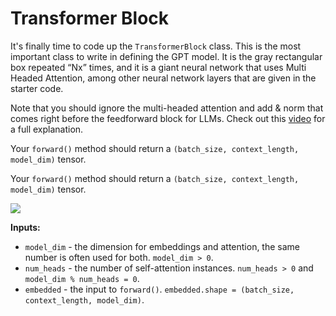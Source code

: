 # Transformer Block

It's finally time to code up the `TransformerBlock` class. This is the most important class to write in defining the GPT model. It is the gray rectangular box repeated “Nx” times, and it is a giant neural network that uses Multi Headed Attention, among other neural network layers that are given in the starter code.

Note that you should ignore the multi-headed attention and add & norm that comes right before the feedforward block for LLMs. Check out this [video](https://www.youtube.com/watch?v=V3-SD68CWWg) for a full explanation.

Your `forward()` method should return a `(batch_size, context_length, model_dim)` tensor.

Your `forward()` method should return a `(batch_size, context_length, model_dim)` tensor.

![](https://imagedelivery.net/CLfkmk9Wzy8\_9HRyug4EVA/c8de1893-4ee5-4bd4-22e6-e64131c8f100/sharpen=1)

**Inputs:**

* `model_dim` - the dimension for embeddings and attention, the same number is often used for both. `model_dim > 0`.
* `num_heads` - the number of self-attention instances. `num_heads > 0` and `model_dim % num_heads = 0`.
* `embedded` - the input to `forward()`. `embedded.shape = (batch_size, context_length, model_dim)`.
